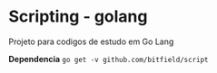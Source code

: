 # Scripting - golang
Projeto para codigos de estudo em Go Lang 

**Dependencia**
`go get -v github.com/bitfield/script`
